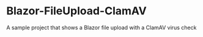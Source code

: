 # Blazor-FileUpload-ClamAV
A sample project that shows a Blazor file upload with a ClamAV virus check
